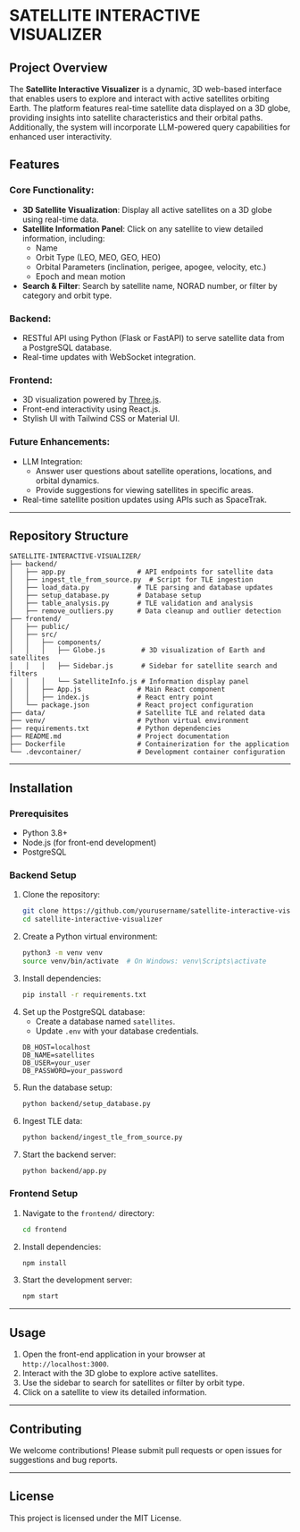 # SATELLITE INTERACTIVE VISUALIZER

## Project Overview
The **Satellite Interactive Visualizer** is a dynamic, 3D web-based interface that enables users to explore and interact with active satellites orbiting Earth. The platform features real-time satellite data displayed on a 3D globe, providing insights into satellite characteristics and their orbital paths. Additionally, the system will incorporate LLM-powered query capabilities for enhanced user interactivity.

## Features
### Core Functionality:
- **3D Satellite Visualization**: Display all active satellites on a 3D globe using real-time data.
- **Satellite Information Panel**: Click on any satellite to view detailed information, including:
  - Name
  - Orbit Type (LEO, MEO, GEO, HEO)
  - Orbital Parameters (inclination, perigee, apogee, velocity, etc.)
  - Epoch and mean motion
- **Search & Filter**: Search by satellite name, NORAD number, or filter by category and orbit type.

### Backend:
- RESTful API using Python (Flask or FastAPI) to serve satellite data from a PostgreSQL database.
- Real-time updates with WebSocket integration.

### Frontend:
- 3D visualization powered by [Three.js](https://threejs.org/).
- Front-end interactivity using React.js.
- Stylish UI with Tailwind CSS or Material UI.

### Future Enhancements:
- LLM Integration:
  - Answer user questions about satellite operations, locations, and orbital dynamics.
  - Provide suggestions for viewing satellites in specific areas.
- Real-time satellite position updates using APIs such as SpaceTrak.

---

## Repository Structure
```
SATELLITE-INTERACTIVE-VISUALIZER/
├── backend/
│   ├── app.py                  # API endpoints for satellite data
│   ├── ingest_tle_from_source.py  # Script for TLE ingestion
│   ├── load_data.py            # TLE parsing and database updates
│   ├── setup_database.py       # Database setup
│   ├── table_analysis.py       # TLE validation and analysis
│   ├── remove_outliers.py      # Data cleanup and outlier detection
├── frontend/
│   ├── public/
│   ├── src/
│   │   ├── components/
│   │   │   ├── Globe.js         # 3D visualization of Earth and satellites
│   │   │   ├── Sidebar.js       # Sidebar for satellite search and filters
│   │   │   └── SatelliteInfo.js # Information display panel
│   │   ├── App.js              # Main React component
│   │   ├── index.js            # React entry point
│   └── package.json            # React project configuration
├── data/                       # Satellite TLE and related data
├── venv/                       # Python virtual environment
├── requirements.txt            # Python dependencies
├── README.md                   # Project documentation
├── Dockerfile                  # Containerization for the application
└── .devcontainer/              # Development container configuration
```

---

## Installation
### Prerequisites
- Python 3.8+
- Node.js (for front-end development)
- PostgreSQL

### Backend Setup
1. Clone the repository:
   ```bash
   git clone https://github.com/yourusername/satellite-interactive-visualizer.git
   cd satellite-interactive-visualizer
   ```
2. Create a Python virtual environment:
   ```bash
   python3 -m venv venv
   source venv/bin/activate  # On Windows: venv\Scripts\activate
   ```
3. Install dependencies:
   ```bash
   pip install -r requirements.txt
   ```
4. Set up the PostgreSQL database:
   - Create a database named `satellites`.
   - Update `.env` with your database credentials.
   ```
   DB_HOST=localhost
   DB_NAME=satellites
   DB_USER=your_user
   DB_PASSWORD=your_password
   ```
5. Run the database setup:
   ```bash
   python backend/setup_database.py
   ```
6. Ingest TLE data:
   ```bash
   python backend/ingest_tle_from_source.py
   ```
7. Start the backend server:
   ```bash
   python backend/app.py
   ```

### Frontend Setup
1. Navigate to the `frontend/` directory:
   ```bash
   cd frontend
   ```
2. Install dependencies:
   ```bash
   npm install
   ```
3. Start the development server:
   ```bash
   npm start
   ```

---

## Usage
1. Open the front-end application in your browser at `http://localhost:3000`.
2. Interact with the 3D globe to explore active satellites.
3. Use the sidebar to search for satellites or filter by orbit type.
4. Click on a satellite to view its detailed information.

---

## Contributing
We welcome contributions! Please submit pull requests or open issues for suggestions and bug reports.

---

## License
This project is licensed under the MIT License.
